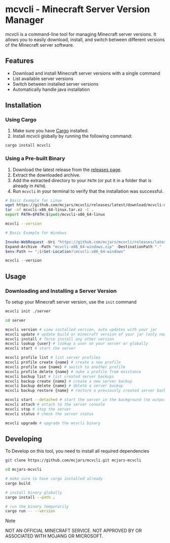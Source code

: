 # mcvcli - Minecraft Server Version Manager

mcvcli is a command-line tool for managing Minecraft server versions. It allows you to easily download, install, and switch between different versions of the Minecraft server software.

## Features

- Download and install Minecraft server versions with a single command
- List available server versions
- Switch between installed server versions
- Automatically handle java installation

## Installation

### Using Cargo

1. Make sure you have [Cargo](https://doc.rust-lang.org/cargo/getting-started/installation.html) installed.
2. Install mcvcli globally by running the following command:

```bash
cargo install mcvcli
```

### Using a Pre-built Binary

1. Download the latest release from the [releases page](https://github.com/mcjars/mcvcli/releases).
2. Extract the downloaded archive.
3. Add the extracted directory to your `PATH` (or put it in a folder that is already in `PATH`).
4. Run `mcvcli` in your terminal to verify that the installation was successful.

```bash
# Basic Example for Linux
wget https://github.com/mcjars/mcvcli/releases/latest/download/mcvcli-x86_64-linux.tar.xz
tar -xf mcvcli-x86_64-linux.tar.xz -C .
export PATH=$PATH:$(pwd)/mcvcli-x86_64-linux

mcvcli --version
```

```powershell
# Basic Example for Windows

Invoke-WebRequest -Uri "https://github.com/mcjars/mcvcli/releases/latest/download/mcvcli-x86_64-windows.zip" -OutFile "mcvcli-x86_64-windows.zip"
Expand-Archive -Path "mcvcli-x86_64-windows.zip" -DestinationPath "." -Force
$env:Path += ";$(Get-Location)\mcvcli-x86_64-windows"

mcvcli --version
```

## Usage

### Downloading and Installing a Server Version

To setup your Minecraft server version, use the `init` command

```bash
mcvcli init ./server

cd server

mcvcli version # view installed version, auto updates with your jar
mcvcli update # update build or minecraft version of your jar (only newer)
mcvcli install # force install any other version
mcvcli lookup {user} # lookup a user on your server or globally
mcvcli start # start the server

mcvcli profile list # list server profiles
mcvcli profile create {name} # create a new profile
mcvcli profile use {name} # switch to another profile
mcvcli profile delete {name} # nuke a profile from existance
mcvcli backup list # list created server backups
mcvcli backup create {name} # create a new server backup
mcvcli backup delete {name} # delete a server backup
mcvcli backup restore {name} # restore a previously created server backup

mcvcli start --detached # start the server in the background (no output)
mcvcli attach # attach to the server console
mcvcli stop # stop the server
mcvcli status # check the server status

mcvcli upgrade # upgrade the mcvcli binary
```

## Developing

To Develop on this tool, you need to install all required dependencies

```bash
git clone https://github.com/mcjars/mcvcli.git mcjars-mcvcli

cd mcjars-mcvcli

# make sure to have cargo installed already
cargo build

# install binary globally
cargo install --path .

# run the binary temporarily
cargo run -- --version
```

> [!NOTE]
> NOT AN OFFICIAL MINECRAFT SERVICE. NOT APPROVED BY OR ASSOCIATED WITH MOJANG OR MICROSOFT.

